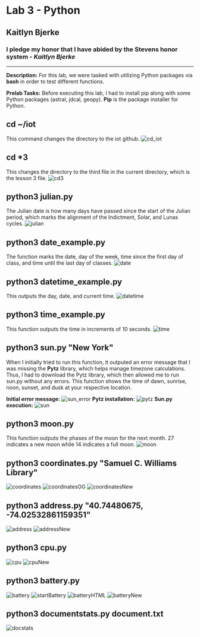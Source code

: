 # Lab 3 - Python
## Kaitlyn Bjerke
### I pledge my honor that I have abided by the Stevens honor system - *Kaitlyn Bjerke*
---
**Description:** For this lab, we were tasked with utilizing Python packages via **bash** in order to test different functions.

**Prelab Tasks:** Before executing this lab, I had to install pip along with some Python packages (astral, jdcal, geopy). **Pip** is the package installer for Python.

cd ~/iot
---
This command changes the directory to the iot github.
![cd_iot](https://github.com/kaitlynbjerke/Images/blob/main/lab3/cd_iot%20(2).png)

cd *3
---
This changes the directory to the third file in the current directory, which is the lesson 3 file.
![cd3](https://github.com/kaitlynbjerke/Images/blob/main/lab3/cd3.png)

python3 julian.py
---
The Julian date is how many days have passed since the start of the Julian period, which marks the alignment of the Indictment, Solar, and Lunas cycles.
![julian](https://github.com/kaitlynbjerke/Images/blob/main/lab3/julian.png)

python3 date_example.py
---
The function marks the date, day of the week, time since the first day of class, and time until the last day of classes.
![date](https://github.com/kaitlynbjerke/Images/blob/main/lab3/date.png)

python3 datetime_example.py
---
This outputs the day, date, and current time.
![datetime](https://github.com/kaitlynbjerke/Images/blob/main/lab3/datetime.png)

python3 time_example.py
---
This function outputs the time in increments of 10 seconds.
![time](https://github.com/kaitlynbjerke/Images/blob/main/lab3/time.png)

python3 sun.py "New York"
---
When I initially tried to run this function, it outputed an error message that I was missing the **Pytz** library, which helps manage timezone calculations. Thus, I had to download the Pytz library, which then allowed me to run sun.py without any errors. This function shows the time of dawn, sunrise, noon, sunset, and dusk at your respective location.

**Initial error message:**
![sun_error](https://github.com/kaitlynbjerke/Images/blob/main/lab3/sun_error.png)
**Pytz installation:**
![pytz](https://github.com/kaitlynbjerke/Images/blob/main/lab3/pytz.png)
**Sun.py execution:**
![sun](https://github.com/kaitlynbjerke/Images/blob/main/lab3/sun.png)

python3 moon.py
---
This function outputs the phases of the moon for the next month. 27 indicates a new moon while 14 indicates a full moon.
![moon](https://github.com/kaitlynbjerke/Images/blob/main/lab3/moon.png)

python3 coordinates.py "Samuel C. Williams Library"
---
![coordinates](https://github.com/kaitlynbjerke/Images/blob/main/lab3/coordinates.png)
![coordinatesOG](https://github.com/kaitlynbjerke/Images/blob/main/lab3/coordinatesOG.png)
![coordinatesNew](https://github.com/kaitlynbjerke/Images/blob/main/lab3/coordinatesNew.png)

python3 address.py "40.74480675, -74.02532861159351"
---
![address](https://github.com/kaitlynbjerke/Images/blob/main/lab3/address.png)
![addressNew](https://github.com/kaitlynbjerke/Images/blob/main/lab3/addressNew.png)

python3 cpu.py
---
![cpu](https://github.com/kaitlynbjerke/Images/blob/main/lab3/cpu.png)
![cpuNew](https://github.com/kaitlynbjerke/Images/blob/main/lab3/cpuNew.png)

python3 battery.py
---
![battery](https://github.com/kaitlynbjerke/Images/blob/main/lab3/battery.png)
![startBattery](https://github.com/kaitlynbjerke/Images/blob/main/lab3/battery_start.png)
![batteryHTML](https://github.com/kaitlynbjerke/Images/blob/main/Screenshot%202025-02-18%20194953.png)
![batteryNew](https://github.com/kaitlynbjerke/Images/blob/main/lab3/batteryNew.png)

python3 documentstats.py document.txt
---
![docstats](https://github.com/kaitlynbjerke/Images/blob/main/lab3/documentstats.png)
